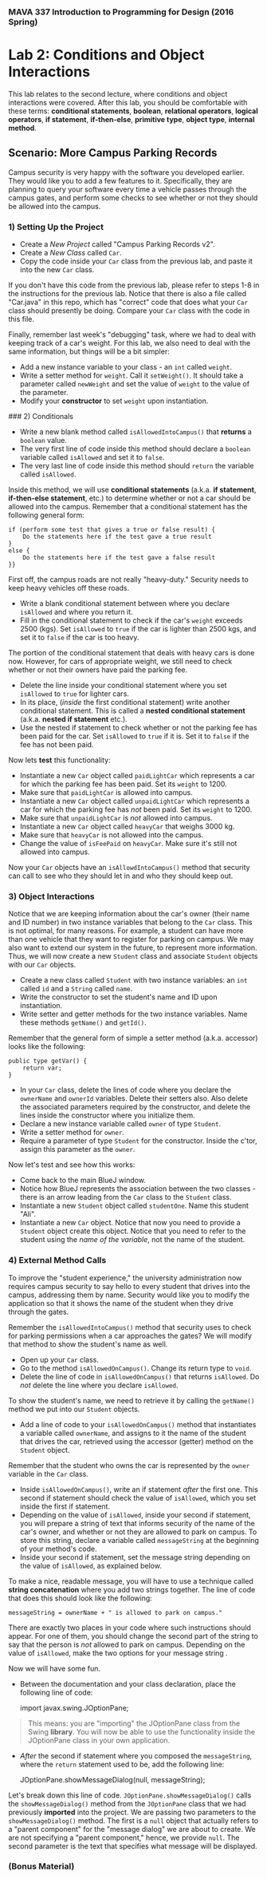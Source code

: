 ### MAVA 337 Introduction to Programming for Design  (2016 Spring)

# Lab 2: Conditions and Object Interactions

This lab relates to the second lecture, where conditions and object interactions were covered. After this lab, you should be comfortable with these terms: **conditional statements**, **boolean**, **relational operators**, **logical operators**, **if statement**, **if-then-else**, **primitive type**, **object type**, **internal method**.

## Scenario: More Campus Parking Records

Campus security is very happy with the software you developed earlier. They would like you to add a few features to it. Specifically, they are planning to query your software every time a vehicle passes through the campus gates, and perform some checks to see whether or not they should be allowed into the campus.

### 1) Setting Up the Project

- Create a *New Project* called "Campus Parking Records v2".
- Create a *New Class* called `Car`.
- Copy the code inside your `Car` class from the previous lab, and paste it into the new `Car` class.

If you don't have this code from the previous lab, please refer to steps 1-8 in the instructions for the previous lab. Notice that there is also a file called "Car.java" in this repo, which has "correct" code that does what your `Car` class should presently be doing. Compare your `Car` class with the code in this file.

Finally, remember last week's "debugging" task, where we had to deal with keeping track of a car's weight. For this lab, we also need to deal with the same information, but things will be a bit simpler:

- Add a new instance variable to your class - an `int` called `weight`.
- Write a setter method for `weight`. Call it `setWeight()`. It should take a parameter called `newWeight` and set the value of `weight` to the value of the parameter.
- Modify your **constructor** to set `weight` upon instantiation.

### 2) Conditionals

- Write a new blank method called `isAllowedIntoCampus()` that **returns** a `boolean` value.
- The very first line of code inside this method should declare a `boolean` variable called `isAllowed` and set it to `false`.
- The very last line of code inside this method should `return` the variable called `isAllowed`.

Inside this method, we will use **conditional statements** (a.k.a. **if statement**, **if-then-else statement**, etc.) to determine whether or not a car should be allowed into the campus. Remember that a conditional statement has the following general form:

    if (perform some test that gives a true or false result) {
        Do the statements here if the test gave a true result
    }
    else {
        Do the statements here if the test gave a false result
    }}

First off, the campus roads are not really "heavy-duty." Security needs to keep heavy vehicles off these roads.

- Write a blank conditional statement between where you declare `isAllowed` and where you return it.
- Fill in the conditional statement to check if the car's `weight` exceeds 2500 (kgs). Set `isAllowed` to `true` if the car is lighter than 2500 kgs, and set it to `false` if the car is too heavy.

The portion of the conditional statement that deals with heavy cars is done now. However, for cars of appropriate weight, we still need to check whether or not their owners have paid the parking fee.

- Delete the line inside your conditional statement where you set `isAllowed` to `true` for lighter cars.
- In its place, (*inside* the first conditional statement) write another conditional statement. This is called a **nested conditional statement** (a.k.a. **nested if statement** etc.).
- Use the nested if statement to check whether or not the parking fee has been paid for the car. Set `isAllowed` to `true` if it is. Set it to `false` if the fee has not been paid.

Now lets **test** this functionality:

- Instantiate a new `Car` object called `paidLightCar` which represents a car for which the parking fee has been paid. Set its `weight` to 1200.
- Make sure that `paidLightCar` is allowed into campus.
- Instantiate a new `Car` object called `unpaidLightCar` which represents a car for which the parking fee has *not* been paid. Set its `weight` to 1200.
- Make sure that `unpaidLightCar` is *not* allowed into campus.
- Instantiate a new `Car` object called `heavyCar` that weighs 3000 kg.
- Make sure that `heavyCar` is not allowed into the campus.
- Change the value of `isFeePaid` on `heavyCar`. Make sure it's still not allowed into campus.

Now your `Car` objects have an `isAllowdIntoCampus()` method that security can call to see who they should let in and who they should keep out.

### 3) Object Interactions

Notice that we are keeping information about the car's owner (their name and ID number) in two instance variables that belong to the `Car` class. This is not optimal, for many reasons. For example, a student can have more than one vehicle that they want to register for parking on campus. We may also want to extend our system in the future, to represent more information. Thus, we will now create a new `Student` class and associate `Student` objects with our `Car` objects.

- Create a new class called `Student` with two instance variables: an `int` called `id` and a `String` called `name`.
- Write the constructor to set the student's name and ID upon instantiation.
- Write setter and getter methods for the two instance variables. Name these methods `getName()` and `getId()`.

Remember that the general form of simple a setter method (a.k.a. accessor) looks like the following:

    public type getVar() {
        return var;
    }

- In your `Car` class, delete the lines of code where you declare the `ownerName` and `ownerId` variables. Delete their setters also. Also delete the associated parameters required by the constructor, and delete the lines inside the constructor where you initialize them.
- Declare a new instance variable called `owner` of type `Student`.
- Write a setter method for `owner`.
- Require a parameter of type `Student` for the constructor. Inside the c'tor, assign this parameter as the `owner`.

Now let's test and see how this works:

- Come back to the main BlueJ window.
- Notice how BlueJ represents the association between the two classes - there is an arrow leading from the `Car` class to the `Student` class.
- Instantiate a new `Student` object called `studentOne`. Name this student "Ali".
- Instantiate a new `Car` object. Notice that now you need to provide a `Student` object create this object. Notice that you need to refer to the student using the *name of the variable*, not the name of the student.

### 4) External Method Calls

To improve the "student experience," the university administration now requires campus security to say hello to every student that drives into the campus, addressing them by name. Security would like you to modify the application so that it shows the name of the student when they drive through the gates.

Remember the `isAllowedIntoCampus()` method that security uses to check for parking permissions when a car approaches the gates? We will modify that method to show the student's name as well.

- Open up your `Car` class.
- Go to the method `isAllowedOnCampus()`. Change its return type to `void`.
- Delete the line of code in `isAllowedOnCampus()` that returns `isAllowed`. Do *not* delete the line where you declare `isAllowed`.

To show the student's name, we need to retrieve it by calling the `getName()` method we put into our `Student` objects.

- Add a line of code to your `isAllowedOnCampus()` method that instantiates a variable called `ownerName`, and assigns to it the name of the student that drives the car, retrieved using the accessor (getter) method on the `Student` object.

Remember that the student who owns the car is represented by the `owner` variable in the `Car` class.

- Inside `isAllowedOnCampus()`, write an if statement *after* the first one. This second if statement should check the value of `isAllowed`, which you set inside the first if statement.
- Depending on the value of `isAllowed`, inside your second if statement, you will prepare a string of text that informs security of the name of the car's owner, and whether or not they are allowed to park on campus. To store this string, declare a variable called `messageString` at the beginning of your method's code.
- Inside your second if statement, set the message string depending on the value of `isAllowed`, as explained below.

To make a nice, readable message, you will have to use a technique called **string concatenation** where you add two strings together. The line of code that does this should look like the following:

    messageString = ownerName + " is allowed to park on campus."

There are exactly two places in your code where such instructions should appear. For one of them, you should change the second part of the string to say that the person is *not* allowed to park on campus. Depending on the value of `isAllowed`, make the two options for your message string .

Now we will have some fun.

- Between the documentation and your class declaration, place the following line of code:

    import javax.swing.JOptionPane;

> This means: you are "importing" the JOptionPane class from the Swing **library**. You will now be able to use the functionality inside the JOptionPane class in your own application.

- *After* the second if statement where you composed the `messageString`, where the `return` statement used to be, add the following line:

    JOptionPane.showMessageDialog(null, messageString);

Let's break down this line of code. `JOptionPane.showMessageDialog()` calls the `showMessageDialog()` method from the `JOptionPane` class that we had previously **imported** into the project. We are passing two parameters to the `showMessageDialog()` method. The first is a `null` object that actually refers to a "parent component" for the "message dialog" we are about to create. We are not specifying a "parent component," hence, we provide `null`. The second parameter is the text that specifies what message will be displayed.

### (Bonus Material)
